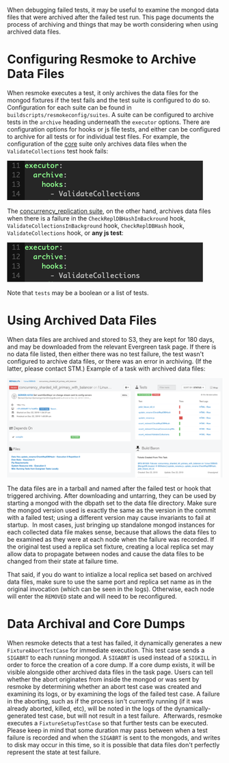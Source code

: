 When debugging failed tests, it may be useful to examine the mongod data files that were archived after the failed test run. This page documents the process of archiving and things that may be worth considering when using archived data files.

# Configuring Resmoke to Archive Data Files
When resmoke executes a test, it only archives the data files for the mongod fixtures if the test fails and the test suite is configured to do so. Configuration for each suite can be found in `buildscripts/resmokeconfig/suites`. A suite can be configured to archive tests in the `archive` heading underneath the `executor` options. There are configuration options for hooks or js file tests, and either can be configured to archive for all tests or for individual test files. For example, the configuration of the [core](https://github.com/mongodb/mongo/blob/master/buildscripts/resmokeconfig/suites/core.yml) suite only archives data files when the `ValidateCollections` test hook fails: 

![core_archive_configuration](images/core_archive_configuration.png)

The [concurrency_replication suite](https://github.com/mongodb/mongo/blob/master/buildscripts/resmokeconfig/suites/concurrency_replication.yml), on the other hand, archives data files when there is a failure in the `CheckReplDBHashInBackround` hook, `ValidateCollectionsInBackground` hook, `CheckReplDBHash` hook, `ValidateCollections` hook, or **any js test**:

![concurrency_replication_archive_configuration](images/core_archive_configuration.png)

Note that `tests` may be a boolean or a list of tests.

# Using Archived Data Files
When data files are archived and stored to S3, they are kept for 180 days, and may be downloaded from the relevant Evergreen task page. If there is no data file listed, then either there was no test failure, the test wasn't configured to archive data files, or there was an error in archiving. (If the latter, please contact STM.) Example of a task with archived data files:

![archived_task_page](images/archived_task_page.png)

The data files are in a tarball and named after the failed test or hook that triggered archiving. After downloading and untarring, they can be used by starting a mongod with the dbpath set to the data file directory. Make sure the mongod version used is exactly the same as the version in the commit with a failed test; using a different version may cause invariants to fail at startup.  In most cases, just bringing up standalone mongod instances for each collected data file makes sense, because that allows the data files to be examined as they were at each node when the failure was recorded. If the original test used a replica set fixture, creating a local replica set may allow data to propagate between nodes and cause the data files to be changed from their state at failure time.

That said, if you do want to intialize a local replica set based on archived data files, make sure to use the same port and replica set name as in the original invocation (which can be seen in the logs). Otherwise, each node will enter the `REMOVED` state and will need to be reconfigured.

# Data Archival and Core Dumps
When resmoke detects that a test has failed, it dynamically generates a new `FixtureAbortTestCase` for immediate execution. This test case sends a `SIGABRT` to each running mongod. A `SIGABRT` is used instead of a `SIGKILL` in order to force the creation of a core dump. If a core dump exists, it will be visible alongside other archived data files in the task page. Users can tell whether the abort originates from inside the mongod or was sent by resmoke by determining whether an abort test case was created and examining its logs, or by examining the logs of the failed test case. A failure in the aborting, such as if the process isn't currently running (if it was already aborted, killed, etc), will be noted in the logs of the dynamically-generated test case, but will not result in a test failure.  Afterwards, resmoke executes a `FixtureSetupTestCase` so that further tests can be executed. Please keep in mind that some duration may pass between when a test failure is recorded and when the `SIGABRT` is sent to the mongods, and writes to disk may occur in this time, so it is possible that data files don't perfectly represent the state at test failure.


